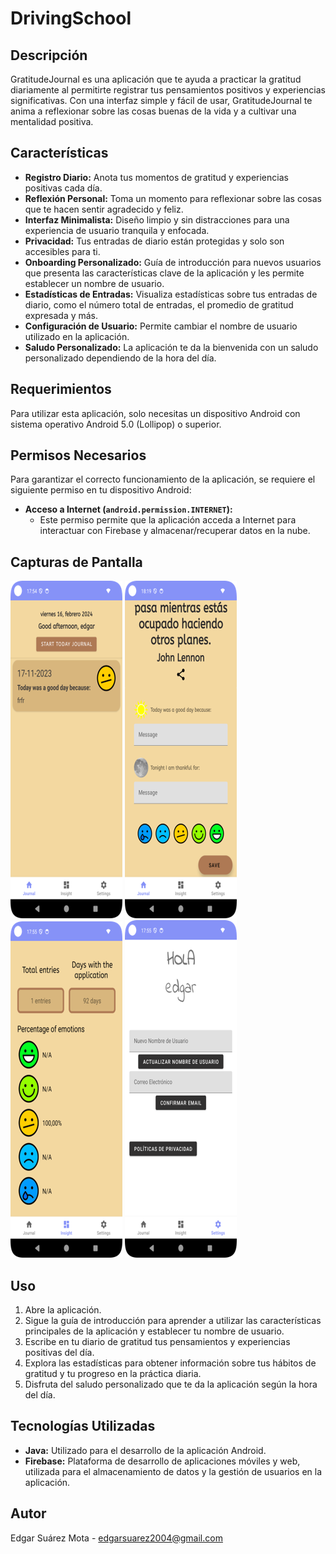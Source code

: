 # DrivingSchool

## Descripción
GratitudeJournal es una aplicación que te ayuda a practicar la gratitud diariamente al permitirte registrar tus pensamientos positivos y experiencias significativas. Con una interfaz simple y fácil de usar, GratitudeJournal te anima a reflexionar sobre las cosas buenas de la vida y a cultivar una mentalidad positiva.

## Características
- **Registro Diario:** Anota tus momentos de gratitud y experiencias positivas cada día.
- **Reflexión Personal:** Toma un momento para reflexionar sobre las cosas que te hacen sentir agradecido y feliz.
- **Interfaz Minimalista:** Diseño limpio y sin distracciones para una experiencia de usuario tranquila y enfocada.
- **Privacidad:** Tus entradas de diario están protegidas y solo son accesibles para ti.
- **Onboarding Personalizado:** Guía de introducción para nuevos usuarios que presenta las características clave de la aplicación y les permite establecer un nombre de usuario.
- **Estadísticas de Entradas:** Visualiza estadísticas sobre tus entradas de diario, como el número total de entradas, el promedio de gratitud expresada y más.
- **Configuración de Usuario:** Permite cambiar el nombre de usuario utilizado en la aplicación.
- **Saludo Personalizado:** La aplicación te da la bienvenida con un saludo personalizado dependiendo de la hora del día.

## Requerimientos

Para utilizar esta aplicación, solo necesitas un dispositivo Android con sistema operativo Android 5.0 (Lollipop) o superior.

## Permisos Necesarios

Para garantizar el correcto funcionamiento de la aplicación, se requiere el siguiente permiso en tu dispositivo Android:

- **Acceso a Internet (`android.permission.INTERNET`):**
  - Este permiso permite que la aplicación acceda a Internet para interactuar con Firebase y almacenar/recuperar datos en la nube.

## Capturas de Pantalla
![Inicio](https://github.com/EdgarSuarezMota/GratitudeJournal/blob/master/Imagen7.png)
![Registro Diario](https://github.com/EdgarSuarezMota/GratitudeJournal/blob/master/Imagen8.png)
![Estadísticas](https://github.com/EdgarSuarezMota/GratitudeJournal/blob/master/Imagen9.png)
![Configuración](https://github.com/EdgarSuarezMota/GratitudeJournal/blob/master/Imagen10.png)

## Uso
1. Abre la aplicación.
2. Sigue la guía de introducción para aprender a utilizar las características principales de la aplicación y establecer tu nombre de usuario.
3. Escribe en tu diario de gratitud tus pensamientos y experiencias positivas del día.
4. Explora las estadísticas para obtener información sobre tus hábitos de gratitud y tu progreso en la práctica diaria.
5. Disfruta del saludo personalizado que te da la aplicación según la hora del día.

## Tecnologías Utilizadas
- **Java:** Utilizado para el desarrollo de la aplicación Android.
- **Firebase:** Plataforma de desarrollo de aplicaciones móviles y web, utilizada para el almacenamiento de datos y la gestión de usuarios en la aplicación.

## Autor
Edgar Suárez Mota - edgarsuarez2004@gmail.com
